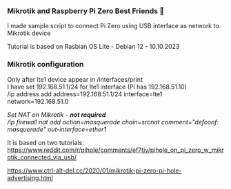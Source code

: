 ### Mikrotik and Raspberry Pi Zero Best Friends 🙂

I made sample script to connect Pi Zero using USB interface as network to Mikrotik device

Tutorial is based on Rasbian OS Lite - Debian 12 - 10.10.2023


### Mikrotik configuration
Only after lte1 device appear in /interfaces/print <br>
I have set 192.168.51.1/24 for lte1 interface (Pi has 192.168.51.10) <br>
/ip address add address=192.168.51.1/24 interface=lte1 network=192.168.51.0

<i>Set NAT on Mikrotik - <b>not required </b><br>
/ip firewall nat add action=masquerade chain=srcnat comment="defconf: masquerade" out-interface=ether1 </i>

It is based on two tutorials:
https://www.reddit.com/r/pihole/comments/ef7tjy/pihole_on_pi_zero_w_mikrotik_connected_via_usb/

https://www.ctrl-alt-del.cc/2020/01/mikrotik-pi-zero-pi-hole-advertising.html
